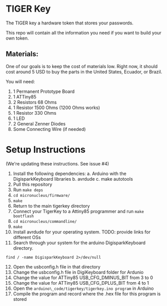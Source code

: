 # TIGER Key

The TIGER key a hardware token that stores your passwords.

This repo will contain all the information you need if you want to build your
own token.

## Materials:

One of our goals is to keep the cost of materials low. Right now, it should cost
around 5 USD to buy the parts in the United States, Ecuador, or Brazil.

You will need:

1. 1 Permanent Prototype Board
1. 1 ATTiny85
1. 2 Resistors  68 Ohms
1. 1 Resistor 1500 Ohms (1200 Ohms works)
1. 1 Resistor  330 Ohms
1. 1 LED
1. 2 General Zenner Diodes
1. Some Connecting Wire (if needed)

# Setup Instructions

(We're updating these instructions. See issue #4)

1. Install the following dependencies:
    a. Arduino with the DigisparkKeyboard libraries
    b. avrdude
    c. make autotools
2. Pull this repository
3. Run `make deps`
4. `cd micronucleus/firmware/`
5. `make`
6. Return to the main tigerkey directory
7. Connect your TigerKey to a Attiny85 programmer and run `make bootflash`
8. `cd micronucleus/commandline/`
9. `make`
10. Install avrdude for your operating system. TODO: provide links for different OSs
11. Search through your system for the arduino DigisparkKeyboard directory.
```
find / -name DigisparkKeyboard 2>/dev/null
```
12. Open the usbconfig.h file in that directory
13. Change the usbconfig.h file in DigiKeyboard folder for Ardunio
14. Change the value for ATTiny85 USB\_CFG\_DMINUS\_BIT from 3 to 0
15. Change the value for ATTiny85 USB\_CFG\_DPLUS\_BIT from 4 to 1
16. Open the `arduino\_code/tigerkey/tigerkey.ino program` in Arduino
17. Compile the program and record where the .hex file for this program is stored

